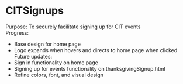 # CITSignups
 Purpose: To securely facilitate signing up for CIT events\
 Progress:
 - Base design for home page
 - Logo expands when hovers and directs to home page when clicked\
 Future updates:
 - Sign in functionality on home page
 - Signing up for events functionality on thanksgivingSignup.html
 - Refine colors, font, and visual design
